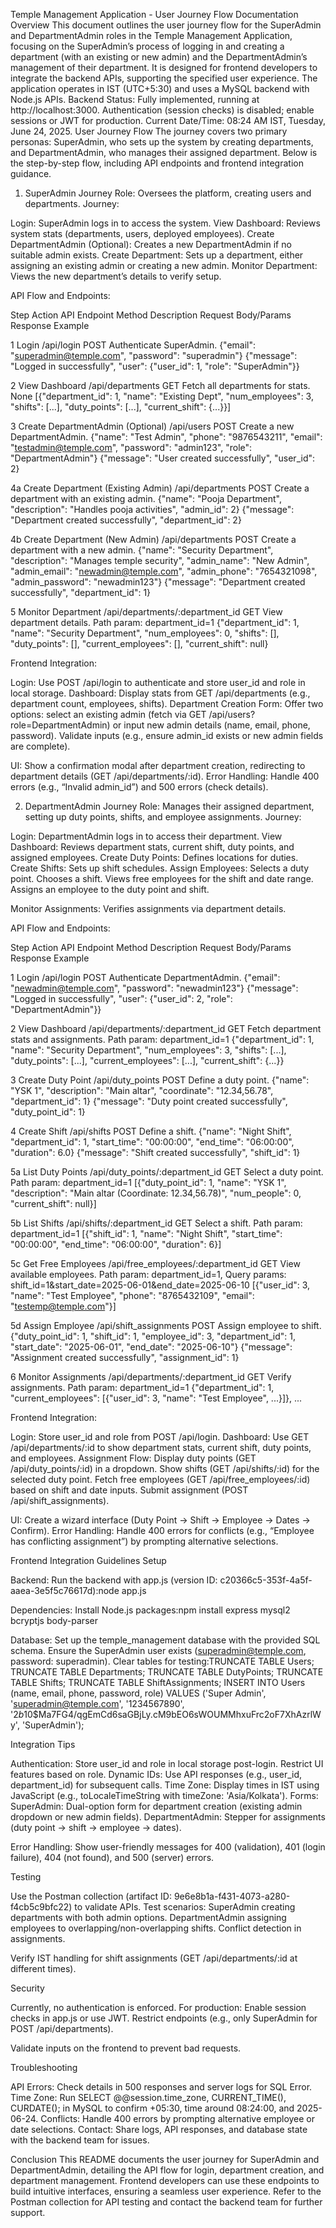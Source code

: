 Temple Management Application - User Journey Flow Documentation
Overview
This document outlines the user journey flow for the SuperAdmin and DepartmentAdmin roles in the Temple Management Application, focusing on the SuperAdmin’s process of logging in and creating a department (with an existing or new admin) and the DepartmentAdmin’s management of their department. It is designed for frontend developers to integrate the backend APIs, supporting the specified user experience. The application operates in IST (UTC+5:30) and uses a MySQL backend with Node.js APIs.
Backend Status: Fully implemented, running at http://localhost:3000. Authentication (session checks) is disabled; enable sessions or JWT for production.
Current Date/Time: 08:24 AM IST, Tuesday, June 24, 2025.
User Journey Flow
The journey covers two primary personas: SuperAdmin, who sets up the system by creating departments, and DepartmentAdmin, who manages their assigned department. Below is the step-by-step flow, including API endpoints and frontend integration guidance.
1. SuperAdmin Journey
Role: Oversees the platform, creating users and departments.
Journey:

Login: SuperAdmin logs in to access the system.
View Dashboard: Reviews system stats (departments, users, deployed employees).
Create DepartmentAdmin (Optional): Creates a new DepartmentAdmin if no suitable admin exists.
Create Department: Sets up a department, either assigning an existing admin or creating a new admin.
Monitor Department: Views the new department’s details to verify setup.

API Flow and Endpoints:



Step
Action
API Endpoint
Method
Description
Request Body/Params
Response Example



1
Login
/api/login
POST
Authenticate SuperAdmin.
{"email": "superadmin@temple.com", "password": "superadmin"}
{"message": "Logged in successfully", "user": {"user_id": 1, "role": "SuperAdmin"}}


2
View Dashboard
/api/departments
GET
Fetch all departments for stats.
None
[{"department_id": 1, "name": "Existing Dept", "num_employees": 3, "shifts": [...], "duty_points": [...], "current_shift": {...}}]


3
Create DepartmentAdmin (Optional)
/api/users
POST
Create a new DepartmentAdmin.
{"name": "Test Admin", "phone": "9876543211", "email": "testadmin@temple.com", "password": "admin123", "role": "DepartmentAdmin"}
{"message": "User created successfully", "user_id": 2}


4a
Create Department (Existing Admin)
/api/departments
POST
Create a department with an existing admin.
{"name": "Pooja Department", "description": "Handles pooja activities", "admin_id": 2}
{"message": "Department created successfully", "department_id": 2}


4b
Create Department (New Admin)
/api/departments
POST
Create a department with a new admin.
{"name": "Security Department", "description": "Manages temple security", "admin_name": "New Admin", "admin_email": "newadmin@temple.com", "admin_phone": "7654321098", "admin_password": "newadmin123"}
{"message": "Department created successfully", "department_id": 1}


5
Monitor Department
/api/departments/:department_id
GET
View department details.
Path param: department_id=1
{"department_id": 1, "name": "Security Department", "num_employees": 0, "shifts": [], "duty_points": [], "current_employees": [], "current_shift": null}


Frontend Integration:

Login: Use POST /api/login to authenticate and store user_id and role in local storage.
Dashboard: Display stats from GET /api/departments (e.g., department count, employees, shifts).
Department Creation Form:
Offer two options: select an existing admin (fetch via GET /api/users?role=DepartmentAdmin) or input new admin details (name, email, phone, password).
Validate inputs (e.g., ensure admin_id exists or new admin fields are complete).


UI: Show a confirmation modal after department creation, redirecting to department details (GET /api/departments/:id).
Error Handling: Handle 400 errors (e.g., “Invalid admin_id”) and 500 errors (check details).


2. DepartmentAdmin Journey
Role: Manages their assigned department, setting up duty points, shifts, and employee assignments.
Journey:

Login: DepartmentAdmin logs in to access their department.
View Dashboard: Reviews department stats, current shift, duty points, and assigned employees.
Create Duty Points: Defines locations for duties.
Create Shifts: Sets up shift schedules.
Assign Employees:
Selects a duty point.
Chooses a shift.
Views free employees for the shift and date range.
Assigns an employee to the duty point and shift.


Monitor Assignments: Verifies assignments via department details.

API Flow and Endpoints:



Step
Action
API Endpoint
Method
Description
Request Body/Params
Response Example



1
Login
/api/login
POST
Authenticate DepartmentAdmin.
{"email": "newadmin@temple.com", "password": "newadmin123"}
{"message": "Logged in successfully", "user": {"user_id": 2, "role": "DepartmentAdmin"}}


2
View Dashboard
/api/departments/:department_id
GET
Fetch department stats and assignments.
Path param: department_id=1
{"department_id": 1, "name": "Security Department", "num_employees": 3, "shifts": [...], "duty_points": [...], "current_employees": [...], "current_shift": {...}}


3
Create Duty Point
/api/duty_points
POST
Define a duty point.
{"name": "YSK 1", "description": "Main altar", "coordinate": "12.34,56.78", "department_id": 1}
{"message": "Duty point created successfully", "duty_point_id": 1}


4
Create Shift
/api/shifts
POST
Define a shift.
{"name": "Night Shift", "department_id": 1, "start_time": "00:00:00", "end_time": "06:00:00", "duration": 6.0}
{"message": "Shift created successfully", "shift_id": 1}


5a
List Duty Points
/api/duty_points/:department_id
GET
Select a duty point.
Path param: department_id=1
[{"duty_point_id": 1, "name": "YSK 1", "description": "Main altar (Coordinate: 12.34,56.78)", "num_people": 0, "current_shift": null}]


5b
List Shifts
/api/shifts/:department_id
GET
Select a shift.
Path param: department_id=1
[{"shift_id": 1, "name": "Night Shift", "start_time": "00:00:00", "end_time": "06:00:00", "duration": 6}]


5c
Get Free Employees
/api/free_employees/:department_id
GET
View available employees.
Path param: department_id=1, Query params: shift_id=1&start_date=2025-06-01&end_date=2025-06-10
[{"user_id": 3, "name": "Test Employee", "phone": "8765432109", "email": "testemp@temple.com"}]


5d
Assign Employee
/api/shift_assignments
POST
Assign employee to shift.
{"duty_point_id": 1, "shift_id": 1, "employee_id": 3, "department_id": 1, "start_date": "2025-06-01", "end_date": "2025-06-10"}
{"message": "Assignment created successfully", "assignment_id": 1}


6
Monitor Assignments
/api/departments/:department_id
GET
Verify assignments.
Path param: department_id=1
{"department_id": 1, "current_employees": [{"user_id": 3, "name": "Test Employee", ...}]}, ...


Frontend Integration:

Login: Store user_id and role from POST /api/login.
Dashboard: Use GET /api/departments/:id to show department stats, current shift, duty points, and employees.
Assignment Flow:
Display duty points (GET /api/duty_points/:id) in a dropdown.
Show shifts (GET /api/shifts/:id) for the selected duty point.
Fetch free employees (GET /api/free_employees/:id) based on shift and date inputs.
Submit assignment (POST /api/shift_assignments).


UI: Create a wizard interface (Duty Point → Shift → Employee → Dates → Confirm).
Error Handling: Handle 400 errors for conflicts (e.g., “Employee has conflicting assignment”) by prompting alternative selections.


Frontend Integration Guidelines
Setup

Backend: Run the backend with app.js (version ID: c20366c5-353f-4a5f-aaea-3e5f5c76617d):node app.js


Dependencies: Install Node.js packages:npm install express mysql2 bcryptjs body-parser


Database: Set up the temple_management database with the provided SQL schema. Ensure the SuperAdmin user exists (superadmin@temple.com, password: superadmin).
Clear tables for testing:TRUNCATE TABLE Users;
TRUNCATE TABLE Departments;
TRUNCATE TABLE DutyPoints;
TRUNCATE TABLE Shifts;
TRUNCATE TABLE ShiftAssignments;
INSERT INTO Users (name, email, phone, password, role) 
VALUES ('Super Admin', 'superadmin@temple.com', '1234567890', '$2b$10$Ma7FG4/qgEmCd6saGBjLy.cM9bEO6sWOUMMhxuFrc2oF7XhAzrlWy', 'SuperAdmin');





Integration Tips

Authentication: Store user_id and role in local storage post-login. Restrict UI features based on role.
Dynamic IDs: Use API responses (e.g., user_id, department_id) for subsequent calls.
Time Zone: Display times in IST using JavaScript (e.g., toLocaleTimeString with timeZone: 'Asia/Kolkata').
Forms:
SuperAdmin: Dual-option form for department creation (existing admin dropdown or new admin fields).
DepartmentAdmin: Stepper for assignments (duty point → shift → employee → dates).


Error Handling: Show user-friendly messages for 400 (validation), 401 (login failure), 404 (not found), and 500 (server) errors.

Testing

Use the Postman collection (artifact ID: 9e6e8b1a-f431-4073-a280-f4cb5c9bfc22) to validate APIs.
Test scenarios:
SuperAdmin creating departments with both admin options.
DepartmentAdmin assigning employees to overlapping/non-overlapping shifts.
Conflict detection in assignments.


Verify IST handling for shift assignments (GET /api/departments/:id at different times).

Security

Currently, no authentication is enforced. For production:
Enable session checks in app.js or use JWT.
Restrict endpoints (e.g., only SuperAdmin for POST /api/departments).


Validate inputs on the frontend to prevent bad requests.


Troubleshooting

API Errors: Check details in 500 responses and server logs for SQL Error.
Time Zone: Run SELECT @@session.time_zone, CURRENT_TIME(), CURDATE(); in MySQL to confirm +05:30, time around 08:24:00, and 2025-06-24.
Conflicts: Handle 400 errors by prompting alternative employee or date selections.
Contact: Share logs, API responses, and database state with the backend team for issues.


Conclusion
This README documents the user journey for SuperAdmin and DepartmentAdmin, detailing the API flow for login, department creation, and department management. Frontend developers can use these endpoints to build intuitive interfaces, ensuring a seamless user experience. Refer to the Postman collection for API testing and contact the backend team for further support.